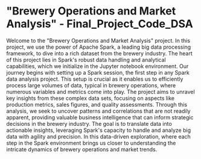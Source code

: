 # "Brewery Operations and Market Analysis" - Final_Project_Code_DSA
Welcome to the "Brewery Operations and Market Analysis" project. In this project, we use the power of Apache Spark, a leading big data processing framework, to dive into a rich dataset from the brewery industry. The heart of this project lies in Spark's robust data handling and analytical capabilities, which we initialize in the Jupyter notebook environment.
Our journey begins with setting up a Spark session, the first step in any Spark data analysis project. This setup is crucial as it enables us to efficiently process large volumes of data, typical in brewery operations, where numerous variables and metrics come into play. The project aims to unravel key insights from these complex data sets, focusing on aspects like production metrics, sales figures, and quality assessments.
Through this analysis, we seek to uncover patterns and correlations that are not readily apparent, providing valuable business intelligence that can inform strategic decisions in the brewery industry. The goal is to translate data into actionable insights, leveraging Spark's capacity to handle and analyze big data with agility and precision.
In this data-driven exploration, where each step in the Spark environment brings us closer to understanding the intricate dynamics of brewery operations and market trends.
